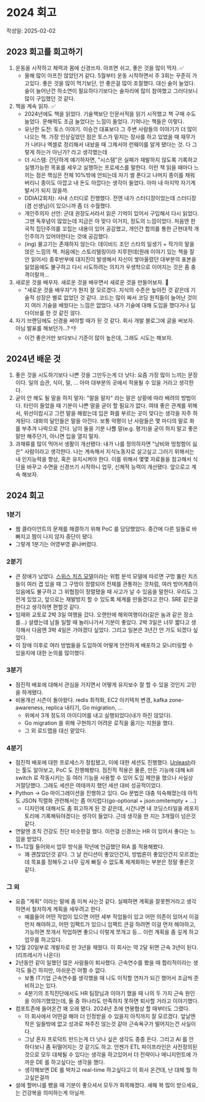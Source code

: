 # 2024 회고

작성일: 2025-02-02

## 2023 회고를 회고하기

1. 운동을 시작하고 체력과 몸에 신경쓰자. 아프면 쉬고, 좋은 것을 많이 먹자. ✅
    - 올해 많이 아프진 않았던거 같다. 5월부터 운동 시작하면서 주 3회는 꾸준히 가고있다. 좋은 것을 많이 먹기보단, 안 좋은걸 많이 조절했다. 대신 술이 늘었다. 술이 늘어난건 하소연이 필요하다기보다는 술자리에 많이 참여했고 그러다보니 많이 구입했던 것 같다.
2. 책을 계속 읽자. ✅
    - 2024년에도 책을 읽었다. 기술책보단 인문서적을 읽기 시작했고 책 구매 수도 늘었다. 문해력도 조금 늘었다는 느낌이 들었다. 기억나는 책들은 이렇다.
    - 유난한 도전: 토스 이야기. 이승건 대표보다 그 주변 사람들의 이야기가 더 많이 나오는 책. 가장 인상깊었던 점은 토스가 밑지는 장사를 하고 있었을 때 재무가가 나타나 엑셀로 정리해서 내놨을 때 그제서야 런웨이를 알게 됐다는 것. 다 그렇게 하는거 아닌가? 라고 생각했는데 
    - 더 시스템: 간단하게 얘기하자면, "시스템"은 실패가 재발하지 않도록 기록하고 실행가능한 목표를 세우고 실행하는 프로세스를 말한다. 이런 책 읽을 때마다 느끼는 점은 핵심은 전체 10%밖에 안되는데 자기 썰 푼다고 나머지 종이를 채워버리니 종이도 아깝고 내 돈도 아깝다는 생각이 들었다. 아마 내 마지막 자기계발서가 되지 않을까.
    - DDIA(2회차): 사내 스터디로 진행했다. 전엔 내가 스터디장이었는데 스터디장(겸 선생님)이 있으니까 좀 더 수월했다.
    - 개인주의자 선언: 군대 권장도서라서 읽은 기억이 있어서 구입해서 다시 읽었다. 그땐 독후념이 많았는데 지금은 아 맞다 이거지, 정도의 느낌이었다. 처음엔 한국적 집단주의를 꼬집는 내용이 있어 공감했고, 개인간 합의를 통한 근현대적 개인주의가 있어야한다는 것에 공감했다.
    - (ing) 물고기는 존재하지 않는다: 데이비드 조던 스타의 일생기 + 작가의 말을 얹은 느낌의 책. 처음에는 스토리텔링이라 지루한데(원래 이야기 있는 책을 잘 안 읽어서) 중후반부에 대지진이 발생해서 자신이 쌓아올렸던 대부분의 표본을 잃었음에도 불구하고 다시 시도하려는 의지가 우생학으로 이어지는 것은 좀 충격이랄까...
3. 새로운 것을 배우자. 새로운 것을 배우면서 새로운 것을 만들어보자. 🤔
    - "새로운 것을 배우자"가 뭔지 잘 모르겠다. 지식의 수준은 높아진 것 같은데 기술적 성장은 별로 없었던 것 같다. 코드는 많이 짜서 코딩 원칙들이 늘어난 것이지 여러 기술을 배웠다는 느낌은 없었다. 내가 기술에 대해 도입을 했다거나 딥다이브를 한 것 같진 않다.
4. 자기 브랜딩에도 신경을 써야할 때가 된 것 같다. 회사 개발 블로그에 글을 써보자. 아님 발표를 해보던가...? 👎
    - 이건 좋은거만 보다보니 기준이 많이 높은데, 그래도 시도는 해보자.

## 2024년 배운 것

1. 좋은 것을 시도하기보다 나쁜 것을 그만두는게 더 낫다: 요즘 가장 많이 느끼는 문장이다. 일의 습관, 식이, 말, ... 아마 대부분의 곳에서 적용될 수 있을 거라고 생각한다.
2. 굳이 안 해도 될 말을 하지 말자: "말을 말자" 라는 말은 상황에 따라 배려의 방법이다. 타인이 들었을 때 기분이 나쁜 말을 굳이 할 필요가 없다. 여태 좋은 관계를 위해서, 위선이랍시고 그런 말을 해왔는데 입은 화를 부르는 곳이 맞다는 생각을 자주 하게된다. 대화의 달인들은 말을 아낀다. 보통 악평이 난 사람들은 몇 마디의 말로 화를 부추겨 나락으로 간다. 남이 들을 기분 나쁠 말(e.g. 평가)을 굳이 하지 말고 좋은 말만 해주던가, 아니면 입을 열지 말자.
3. 과채류를 많이 먹어서 생활이 개선됐다: 내가 나를 정의하자면 "낭비와 멍청함이 싫은" 사람이라고 생각한다. 나는 계속해서 지식노동자로 살고싶고 그러기 위해서는 내 인지능력을 향상, 혹은 유지시켜야 한다. 이를 위해서 몇몇 자료들을 참고해서 식단을 바꾸고 수면을 신경쓰기 시작하니 업무, 신체적 능력이 개선됐다. 앞으로고 계속 해보자.

## 2024 회고

### 1분기

- 웹 클라이언트의 문제를 해결하기 위해 PoC 를 담당했었다. 중간에 다른 일들로 바빠지고 짬이 나지 않자 중단이 됐다.
- 그렇게 1분기는 어영부영 끝나버렸다.

### 2분기

- 큰 장애가 났었다. [스위스 치즈 모델](https://ko.wikipedia.org/wiki/스위스_치즈_모델)이라는 위험 분석 모델에 따르면 구멍 뚫린 치즈들이 여러 겹 있을 때 그 구멍이 정렬되어 전체를 관통하는 것처럼, 여러 방어계층이 있음에도 불구하고 그 위협점이 정렬됐을 때 사고가 날 수 있음을 말한다. 우리도 그런게 있었고, 앞으로는 재발방지 할 수 있도록 체계를 만들겠다고 한다. SRE 같은걸 한다고 생각하면 편할것 같다.
- 임재와 교토로 2박 3일 여행을 갔다. 오랜만에 해외여행이라(같은 놈과 같은 장소를...) 설렜는데 남들 일할 때 놀러나가서 기분이 좋았다. 2박 3일은 너무 짧다고 생각해서 다음엔 3박 4일은 가야겠다 싶었다. 그리고 일본은 3년간 안 가도 되겠다 싶었다.
- 이 장애 이후로 여러 방법들을 도입하여 어떻게 안전하게 배포하고 모니터링할 수 있을지에 대한 논의를 많이했다.

### 3분기

- 점진적 배포에 대해서 관심을 가지면서 어떻게 유지보수 잘 할 수 있을 것인지 고민을 하게됐다.
- 비용개선 시즌이 돌아왔다. redis 최적화, EC2 아키텍처 변경, kafka zone-awareness, replica 내리기, Go migration, ... 
    - 위에서 3개 정도의 아이디어를 내고 실행되었다(내가 하진 않았다).
    - Go migration 을 위해 구현하기 어려운 로직을 옮기는 지원을 했다.
    - 그 외 로드맵을 대신 맡았다.


### 4분기

- 점진적 배포에 대한 프로세스가 정립됐고, 이에 대한 세션도 진행했다. [Unleash](https://github.com/Unleash/unleash)라는 툴도 알아보고, PoC 도 진행해봤다. 점진적 적용은 물론, 만든 기능에 대해 kill switch 로 작동시키는 등 여러 기능을 사용할 수 있어 도입 제안을 했으나 사실상 거절당했다. 그래도 세션은 여태까지 했던 세션 대비 성공적이었다.
- Python -> Go 마이그레이션을 진행하고 있다. Go 문법은 대충 익숙해졌는데 아직도 JSON 직렬화 관련해서는 좀 어지럽다(go-optional + json:omitempty + ...) 
    - 디자인에 대해서도 좀 회고하게 된 것 같은데, 시간나면 내 코딩스타일을 레포지토리에 기록해둬야겠다는 생각이 들었다. 근데 생각을 한 지는 3개월이 넘은것같다.
- 연말엔 조직 건강도 진단 비슷한걸 했다. 이런걸 신경쓰는 HR 이 있어서 좋다는 느낌을 받았다.
- 11~12월 들어와서 업무 방식을 작년에 언급했던 RIA 를 적용해봤다.
    - 꽤 괜찮았던것 같다. 그 날 컨디션이 좋았던건지, 방법론이 좋았던건지 모르겠는데 목표를 정해두고 너무 깊게 빠질 수 없도록 체계화하는 부분은 정말 좋은것 같다.

### 그 외

- 요즘 "계획" 이라는 말에 좀 미쳐 사는것 같다. 실패하면 계획을 잘못짠거라고 생각하면서 철저하게 계획을 세우려고 한다.
    - 예를들어 어떤 작업이 있으면 어떤 세부 작업들이 있고 어떤 의존이 있어서 이걸 먼저 해야하고, 어떤 임팩트가 있으니 임팩트 큰걸 하려면 이걸 먼저 해야하고, 가능하면 쪼개서 작업하면 좋으니 이렇게 쪼개고 등... 이런 계획을 좀 깊게 하고 업무를 하고있다.
- 12월 20일부로 개발자로 만 3년을 채웠다. 이 회사는 약 2달 뒤면 근속 3년이 된다.(리프레시가 나온다)
- 2년동안 같이 일했던 많은 사람들이 퇴사했다. 근속연수를 봤을 때 합리적이라는 생각도 들긴 하지만, 아쉬운건 어쩔 수 없다. 
    - 보통 IT기업 근속연수를 생각했을 때 나도 이직할 연차가 되긴 했어서 조금씩 준비하고는 있다. 
    - 4분기의 조직진단에서도 HR 팀장님과 이야기 했을 때 나의 두 가지 근속 원인을 이야기했었는데, 둘 중 하나라도 만족하지 못하면 퇴사할 거라고 이야기했다.
- 컴포트존에 들어온건 꽤 오래 됐다. 2024년 초에 연봉협상 할 때부터도 그랬다. 
    - 이 회사에서 어떤걸 해야 더 인정받을 수 있을지 아직까지 잘 모르겠다. 앞날엔 작은 일들밖에 없고 성과로 쳐주진 않는것 같아 근속욕구가 떨어지는건 사실이다.
    - 그냥 혼자 프로덕트 만드는게 더 낫나 싶은 생각도 종종 든다. 그리고 AI 를 안 하다보니 좀 뒤떨어지는 것 같기도 하고. 언젠가 ETL 파이프라인은 사전정의된 것으로 모두 대체될 수 있다는 생각을 하고있어서 더 전략이나 매니지먼트에 가까운 DE 를 하고싶다는 생각을 했다.
    - 생각해보면 DE 를 박차고 real-time 하고싶다고 이 회사 온건데, 난 대체 뭘 하고싶은걸까
- 설에 할머니를 뵀을 때 기분이 좋으셔서 모두가 화목해졌다. 새해 복 많이 받으세요, 는 건강복을 의미하는게 아닐까.
